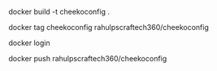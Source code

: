 docker build -t cheekoconfig .

docker tag cheekoconfig rahulpscraftech360/cheekoconfig


docker login


docker push rahulpscraftech360/cheekoconfig